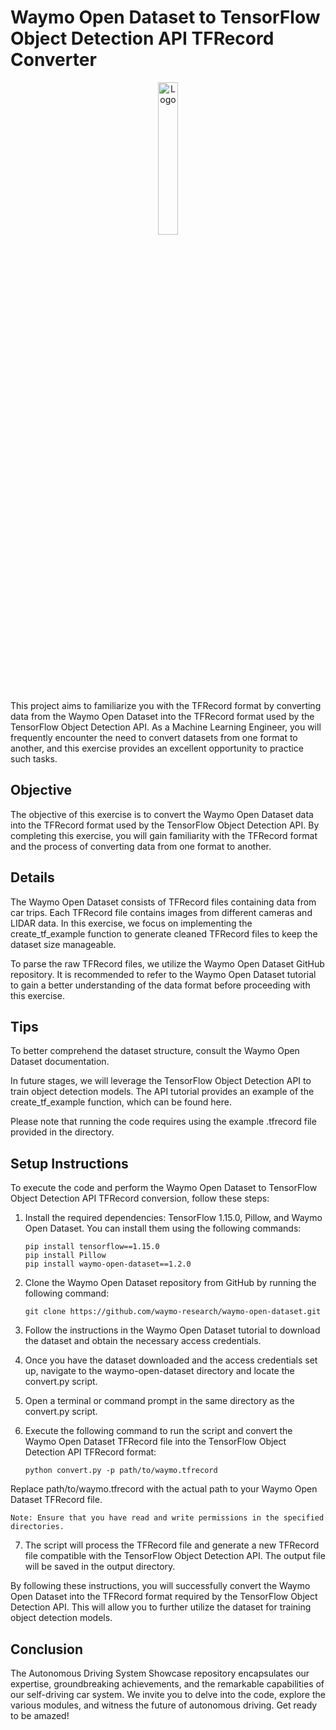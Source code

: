 # Waymo Open Dataset to TensorFlow Object Detection API TFRecord Converter


<div align="center">
    <img src="https://thedatascientist.digital/img/logo.png" alt="Logo" width="25%">
</div>


This project aims to familiarize you with the TFRecord format by converting data from the Waymo Open Dataset into the TFRecord format used by the TensorFlow Object Detection API. As a Machine Learning Engineer, you will frequently encounter the need to convert datasets from one format to another, and this exercise provides an excellent opportunity to practice such tasks.

## Objective

The objective of this exercise is to convert the Waymo Open Dataset data into the TFRecord format used by the TensorFlow Object Detection API. By completing this exercise, you will gain familiarity with the TFRecord format and the process of converting data from one format to another.

## Details

The Waymo Open Dataset consists of TFRecord files containing data from car trips. Each TFRecord file contains images from different cameras and LIDAR data. In this exercise, we focus on implementing the create_tf_example function to generate cleaned TFRecord files to keep the dataset size manageable.

To parse the raw TFRecord files, we utilize the Waymo Open Dataset GitHub repository. It is recommended to refer to the Waymo Open Dataset tutorial to gain a better understanding of the data format before proceeding with this exercise.

## Tips

To better comprehend the dataset structure, consult the Waymo Open Dataset documentation.

In future stages, we will leverage the TensorFlow Object Detection API to train object detection models. The API tutorial provides an example of the create_tf_example function, which can be found here.

Please note that running the code requires using the example .tfrecord file provided in the  directory.

## Setup Instructions

To execute the code and perform the Waymo Open Dataset to TensorFlow Object Detection API TFRecord conversion, follow these steps:



1. Install the required dependencies: TensorFlow 1.15.0, Pillow, and Waymo Open Dataset. You can install them using the following commands:

    ```{Bash}
    pip install tensorflow==1.15.0
    pip install Pillow
    pip install waymo-open-dataset==1.2.0

    ```
2. Clone the Waymo Open Dataset repository from GitHub by running the following command:

    ```{Bash}
    git clone https://github.com/waymo-research/waymo-open-dataset.git

    ```

3. Follow the instructions in the Waymo Open Dataset tutorial to download the dataset and obtain the necessary access credentials.

4. Once you have the dataset downloaded and the access credentials set up, navigate to the waymo-open-dataset directory and locate the convert.py script.

5. Open a terminal or command prompt in the same directory as the convert.py script.

6. Execute the following command to run the script and convert the Waymo Open Dataset TFRecord file into the TensorFlow Object Detection API TFRecord format:
    ```{Bash}
    python convert.py -p path/to/waymo.tfrecord

    ```
Replace path/to/waymo.tfrecord with the actual path to your Waymo Open Dataset TFRecord file.

    Note: Ensure that you have read and write permissions in the specified directories.

7. The script will process the TFRecord file and generate a new TFRecord file compatible with the TensorFlow Object Detection API. The output file will be saved in the output directory.

By following these instructions, you will successfully convert the Waymo Open Dataset into the TFRecord format required by the TensorFlow Object Detection API. This will allow you to further utilize the dataset for training object detection models.

## Conclusion

The Autonomous Driving System Showcase repository encapsulates our expertise, groundbreaking achievements, and the remarkable capabilities of our self-driving car system. We invite you to delve into the code, explore the various modules, and witness the future of autonomous driving. Get ready to be amazed!